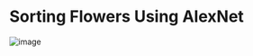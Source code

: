 # Sorting Flowers Using AlexNet

![image](https://user-images.githubusercontent.com/122581402/231525743-d90d4ffb-8b23-43e5-acdf-e0b12140ac8e.png)
